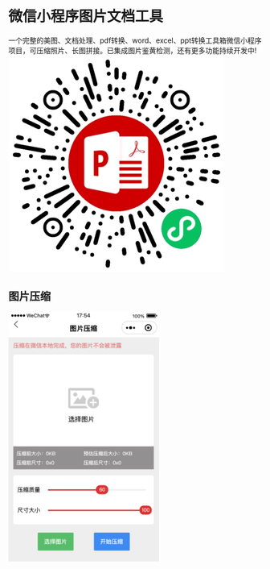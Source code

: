 # 微信小程序图片文档工具
一个完整的美图、文档处理、pdf转换、word、excel、ppt转换工具箱微信小程序项目，可压缩照片、长图拼接。已集成图片鉴黄检测，还有更多功能持续开发中! 
<br/>
<img src="./doc/img/qrcode.png">

## 图片压缩
<img width="300px" src="./doc/img/imgCompression.jpg">
